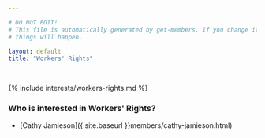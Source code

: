 ```yaml
---

# DO NOT EDIT!
# This file is automatically generated by get-members. If you change it, bad
# things will happen.

layout: default
title: "Workers' Rights"

---
```


{% include interests/workers-rights.md %}

### Who is interested in Workers' Rights?


* [Cathy Jamieson]({ site.baseurl }}members/cathy-jamieson.html)
